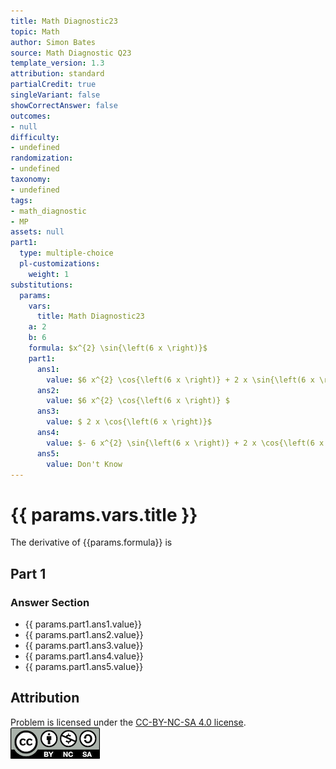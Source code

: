 ```yaml
---
title: Math Diagnostic23
topic: Math
author: Simon Bates
source: Math Diagnostic Q23
template_version: 1.3
attribution: standard
partialCredit: true
singleVariant: false
showCorrectAnswer: false
outcomes:
- null
difficulty:
- undefined
randomization:
- undefined
taxonomy:
- undefined
tags:
- math_diagnostic
- MP
assets: null
part1:
  type: multiple-choice
  pl-customizations:
    weight: 1
substitutions:
  params:
    vars:
      title: Math Diagnostic23
    a: 2
    b: 6
    formula: $x^{2} \sin{\left(6 x \right)}$
    part1:
      ans1:
        value: $6 x^{2} \cos{\left(6 x \right)} + 2 x \sin{\left(6 x \right)}$
      ans2:
        value: $6 x^{2} \cos{\left(6 x \right)} $
      ans3:
        value: $ 2 x \cos{\left(6 x \right)}$
      ans4:
        value: $- 6 x^{2} \sin{\left(6 x \right)} + 2 x \cos{\left(6 x \right)}$
      ans5:
        value: Don't Know
---
```

# {{ params.vars.title }}
The derivative of {{params.formula}} is

## Part 1

### Answer Section

- {{ params.part1.ans1.value}}
- {{ params.part1.ans2.value}}
- {{ params.part1.ans3.value}}
- {{ params.part1.ans4.value}}
- {{ params.part1.ans5.value}}

## Attribution

Problem is licensed under the [CC-BY-NC-SA 4.0 license](https://creativecommons.org/licenses/by-nc-sa/4.0/).<br> ![The Creative Commons 4.0 license requiring attribution-BY, non-commercial-NC, and share-alike-SA license.](https://raw.githubusercontent.com/firasm/bits/master/by-nc-sa.png)
